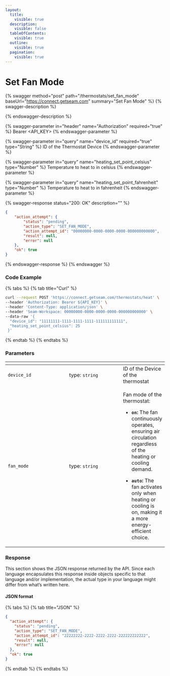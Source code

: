 ```yaml
---
layout:
  title:
    visible: true
  description:
    visible: false
  tableOfContents:
    visible: true
  outline:
    visible: true
  pagination:
    visible: true
---
```


# Set Fan Mode

{% swagger method="post" path="/thermostats/set_fan_mode" baseUrl="https://connect.getseam.com" summary="Set Fan Mode" %}
{% swagger-description %}

{% endswagger-description %}

{% swagger-parameter in="header" name="Authorization" required="true" %}
Bearer <API_KEY>
{% endswagger-parameter %}

{% swagger-parameter in="query" name="device_id" required="true" type="String" %}
ID of the Thermostat Device
{% endswagger-parameter %}

{% swagger-parameter in="query" name="heating_set_point_celsius" type="Number" %}
Temperature to heat to in celsius
{% endswagger-parameter %}

{% swagger-parameter in="query" name="heating_set_point_fahrenheit" type="Number" %}
Temperature to heat to in fahrenheit
{% endswagger-parameter %}

{% swagger-response status="200: OK" description="" %}
```json
{
	"action_attempt": {
		"status": "pending",
		"action_type": "SET_FAN_MODE",
		"action_attempt_id": "00000000-0000-0000-0000-000000000000",
		"result": null,
		"error": null
	},
	"ok": true
}
```
{% endswagger-response %}
{% endswagger %}

### Code Example

{% tabs %}
{% tab title="Curl" %}
```bash
curl --request POST 'https://connect.getseam.com/thermostats/heat' \
--header 'Authorization: Bearer ${API_KEY}' \
--header 'Content-Type: application/json' \
--header 'Seam-Workspace: 00000000-0000-0000-0000-000000000000' \
--data-raw '{
  "device_id": "11111111-1111-1111-1111-111111111111",
  "heating_set_point_celsius": 25
 }'
```
{% endtab %}
{% endtabs %}

### Parameters

<table data-header-hidden><thead><tr><th width="184"></th><th width="160.33333333333331"></th><th></th></tr></thead><tbody><tr><td><code>device_id</code></td><td>type: <code>string</code></td><td>ID of the Device of  the thermostat</td></tr><tr><td><code>fan_mode</code></td><td>type: <code>string</code></td><td><p>Fan mode of the thermostat:</p><ul><li><strong><code>on</code>:</strong> The fan continuously operates, ensuring air circulation regardless of the heating or cooling demand.</li></ul><ul><li><strong><code>auto</code>:</strong> The fan activates only when heating or cooling is on, making it a more energy-efficient choice.</li></ul></td></tr></tbody></table>

### Response

This section shows the JSON response returned by the API. Since each language encapsulates this response inside objects specific to that language and/or implementation, the actual type in your language might differ from what’s written here.

#### JSON format

{% tabs %}
{% tab title="JSON" %}
```json
{
  "action_attempt": {
    "status": "pending",
    "action_type": "SET_FAN_MODE",
    "action_attempt_id": "22222222-2222-2222-2222-222222222222",
    "result": null,
    "error": null
  },
  "ok": true
}
```
{% endtab %}
{% endtabs %}
